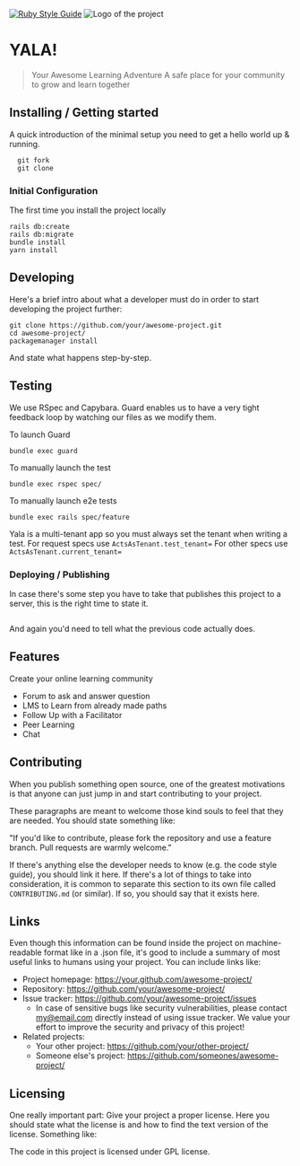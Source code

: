[![Ruby Style Guide](https://img.shields.io/badge/code_style-standard-brightgreen.svg)](https://github.com/testdouble/standard)
![Logo of the project](https://raw.githubusercontent.com/jehna/readme-best-practices/master/sample-logo.png)

# YALA!

> Your Awesome Learning Adventure
> A safe place for your community to grow and learn together

## Installing / Getting started

A quick introduction of the minimal setup you need to get a hello world up &
running.

```
  git fork
  git clone
```

### Initial Configuration

The first time you install the project locally

```
rails db:create
rails db:migrate
bundle install
yarn install
```

## Developing

Here's a brief intro about what a developer must do in order to start developing
the project further:

```shell
git clone https://github.com/your/awesome-project.git
cd awesome-project/
packagemanager install
```

And state what happens step-by-step.

## Testing

We use RSpec and Capybara.
Guard enables us to have a very tight feedback loop by watching our files as we modify them.

To launch Guard

```
bundle exec guard
```

To manually launch the test

```
bundle exec rspec spec/
```

To manually launch e2e tests

```
bundle exec rails spec/feature
```

Yala is a multi-tenant app so you must always set the tenant when writing a test.
For request specs use `ActsAsTenant.test_tenant=`
For other specs use `ActsAsTenant.current_tenant=`

### Deploying / Publishing

In case there's some step you have to take that publishes this project to a
server, this is the right time to state it.

```shell

```

And again you'd need to tell what the previous code actually does.

## Features

Create your online learning community

- Forum to ask and answer question
- LMS to Learn from already made paths
- Follow Up with a Facilitator
- Peer Learning
- Chat

## Contributing

When you publish something open source, one of the greatest motivations is that
anyone can just jump in and start contributing to your project.

These paragraphs are meant to welcome those kind souls to feel that they are
needed. You should state something like:

"If you'd like to contribute, please fork the repository and use a feature
branch. Pull requests are warmly welcome."

If there's anything else the developer needs to know (e.g. the code style
guide), you should link it here. If there's a lot of things to take into
consideration, it is common to separate this section to its own file called
`CONTRIBUTING.md` (or similar). If so, you should say that it exists here.

## Links

Even though this information can be found inside the project on machine-readable
format like in a .json file, it's good to include a summary of most useful
links to humans using your project. You can include links like:

- Project homepage: https://your.github.com/awesome-project/
- Repository: https://github.com/your/awesome-project/
- Issue tracker: https://github.com/your/awesome-project/issues
  - In case of sensitive bugs like security vulnerabilities, please contact
    my@email.com directly instead of using issue tracker. We value your effort
    to improve the security and privacy of this project!
- Related projects:
  - Your other project: https://github.com/your/other-project/
  - Someone else's project: https://github.com/someones/awesome-project/

## Licensing

One really important part: Give your project a proper license. Here you should
state what the license is and how to find the text version of the license.
Something like:

The code in this project is licensed under GPL license.
